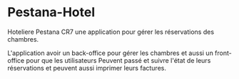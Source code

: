 # Pestana-Hotel
Hoteliere Pestana CR7 une application pour gérer les réservations des chambres.

L'application avoir un back-office pour gérer les chambres et aussi un front-office pour que les utilisateurs Peuvent passé et suivre l'état de leurs réservations et peuvent aussi imprimer leurs factures.
